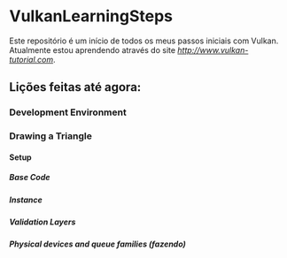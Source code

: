 # VulkanLearningSteps
Este repositório é um início de todos os meus passos iniciais com Vulkan. Atualmente estou aprendendo através do site *http://www.vulkan-tutorial.com*.



## Lições feitas até agora:

### Development Environment

### Drawing a Triangle

#### Setup

##### Base Code

##### Instance 

##### Validation Layers

##### Physical devices and queue families _(fazendo)_
